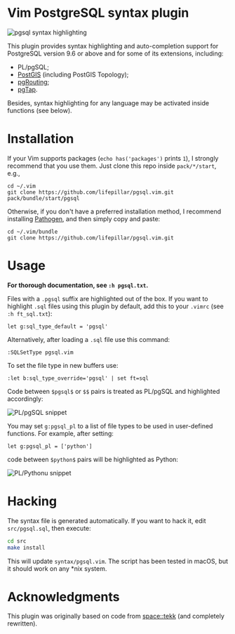 # Vim PostgreSQL syntax plugin

![pgsql syntax highlighting](https://raw.github.com/lifepillar/Resources/master/pgsql/pgsql.png)

This plugin provides syntax highlighting and auto-completion support for
PostgreSQL version 9.6 or above and for some of its extensions, including:

- PL/pgSQL;
- [PostGIS](http://postgis.net) (including PostGIS Topology);
- [pgRouting](http://pgrouting.org);
- [pgTap](http://pgtap.org).

Besides, syntax highlighting for any language may be activated inside functions
(see below).


# Installation

If your Vim supports packages (`echo has('packages')` prints `1`), I strongly
recommend that you use them. Just clone this repo inside `pack/*/start`, e.g.,

    cd ~/.vim
    git clone https://github.com/lifepillar/pgsql.vim.git pack/bundle/start/pgsql

Otherwise, if you don't have a preferred installation method, I recommend
installing [Pathogen](https://github.com/tpope/vim-pathogen), and then simply
copy and paste:

    cd ~/.vim/bundle
    git clone https://github.com/lifepillar/pgsql.vim.git


# Usage

**For thorough documentation, see `:h pgsql.txt`.**

Files with a `.pgsql` suffix are highlighted out of the box. If you want to
highlight `.sql` files using this plugin by default, add this to your `.vimrc`
(see `:h ft_sql.txt`):

    let g:sql_type_default = 'pgsql'

Alternatively, after loading a `.sql` file use this command:

    :SQLSetType pgsql.vim

To set the file type in new buffers use:

    :let b:sql_type_override='pgsql' | set ft=sql

Code between `$pgsql$` or `$$` pairs is treated as PL/pgSQL and highlighted
accordingly:

![PL/pgSQL snippet](https://raw.github.com/lifepillar/Resources/master/pgsql/plpgsql.png)

You may set `g:pgsql_pl` to a list of file types to be used in user-defined
functions. For example, after setting:

    let g:pgsql_pl = ['python']

code between `$python$` pairs will be highlighted as Python:

![PL/Pythonu snippet](https://raw.github.com/lifepillar/Resources/master/pgsql/plpython.png)


# Hacking

The syntax file is generated automatically. If you want to hack it, edit
`src/pgsql.sql`, then execute:

```sh
cd src
make install
```

This will update `syntax/pgsql.vim`. The script has been tested in macOS, but it
should work on any *nix system.


# Acknowledgments

This plugin was originally based on code from
[space::tekk](https://github.com/spacetekk/pgsql.vim) (and completely
rewritten).

